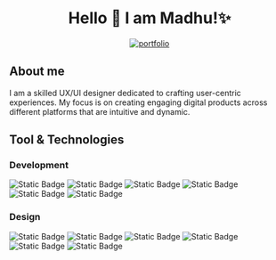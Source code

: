 
<h1 align="center">Hello 👋 I am Madhu!✨</h1>
<p align="center">
 <a href="https://www.madhulaxmi.com/">
  <img alt="portfolio" title="Portfolio Link" src="https://img.shields.io/badge/my%20portfolio-blue"
/>

 </a>
</p>

<h2 textColor="red">About me</h2>
 <p>I am a skilled UX/UI designer dedicated to crafting user-centric
              experiences. My focus is on creating engaging digital products
              across different platforms that are intuitive and dynamic.
            </p>
            <h2>Tool & Technologies</h2>

 ### Development
 

![Static Badge](https://img.shields.io/badge/JavaScript-black?logo=javascript&labelColor=white)
![Static Badge](https://img.shields.io/badge/HTML-black?logo=html5&labelColor=white)
![Static Badge](https://img.shields.io/badge/CSS-blue?logo=css3&labelColor=%231572B6)
![Static Badge](https://img.shields.io/badge/Next.js-%23000000?logo=nextdotjs&labelColor=%231572B6)
![Static Badge](https://img.shields.io/badge/React-black?logo=react&labelColor=black)
![Static Badge](https://img.shields.io/badge/Tailwind-black?logo=tailwindcss&labelColor=black&color=%2306B6D4)


### Design


![Static Badge](https://img.shields.io/badge/Photoshop-black?logo=adobephotoshop&labelColor=black&color=%2331A8FF)
![Static Badge](https://img.shields.io/badge/Illustrator-black?logo=adobeillustrator&labelColor=black&color=%23FF9A00)
![Static Badge](https://img.shields.io/badge/InDesign-black?logo=adobeindesign&labelColor=black&color=%23FF3366)
![Static Badge](https://img.shields.io/badge/After%20Effects-white?logo=adobeaftereffects&labelColor=black&color=%239999FF)
![Static Badge](https://img.shields.io/badge/Figma-white?logo=figma&labelColor=white&color=%23F24E1E)
![Static Badge](https://img.shields.io/badge/Premiere%20Pro-white?logo=adobepremierepro&labelColor=white&color=%239999FF)






            
<!--
**anoncoderin/anoncoderin** is a ✨ _special_ ✨ repository because its `README.md` (this file) appears on your GitHub profile.

Here are some ideas to get you started:

- 🔭 I’m currently working on ...
- 🌱 I’m currently learning ...
- 👯 I’m looking to collaborate on ...
- 🤔 I’m looking for help with ...
- 💬 Ask me about ...
- 📫 How to reach me: ...
- 😄 Pronouns: ...
- ⚡ Fun fact: ...
-->
